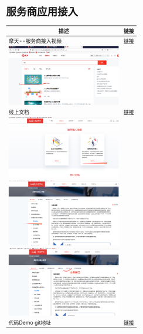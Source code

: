# 服务商应用接入

描述|链接
---|---
摩天--服务商接入视频|[链接](https://imotian.yonyou.com/motianweb/curriculumDetails/index?id=199)
|<img width="300px" src="/mybook/isv/images/1.png"/>
线上文档|[链接](https://open.diwork.com/#/doc-center)
|<img width="300px" src="/mybook/isv/images/2.png"/>
|<img width="300px" src="/mybook/isv/images/3.png"/>
|<img width="300px" src="/mybook/isv/images/4.png"/>
代码Demo git地址|[链接](https://github.com/YYETST/YSAPI.git)

